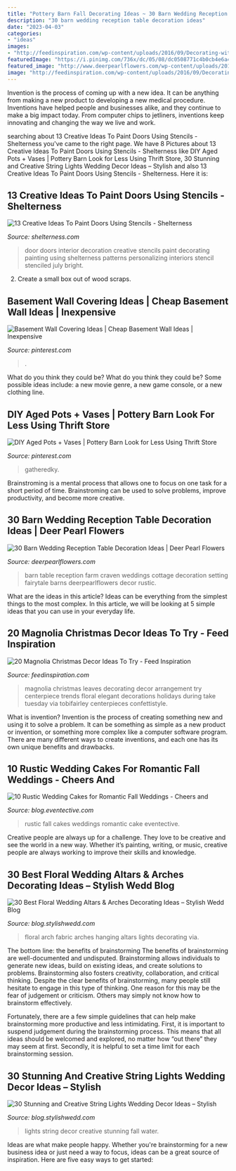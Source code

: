```yaml
---
title: "Pottery Barn Fall Decorating Ideas ~ 30 Barn Wedding Reception Table Decoration Ideas"
description: "30 barn wedding reception table decoration ideas"
date: "2023-04-03"
categories:
- "ideas"
images:
- "http://feedinspiration.com/wp-content/uploads/2016/09/Decorating-with-Magnolia-Leaves-During-the-Holidays.jpg"
featuredImage: "https://i.pinimg.com/736x/dc/05/08/dc0508771c4b0cb4e6a46af281825a7c.jpg"
featured_image: "http://www.deerpearlflowers.com/wp-content/uploads/2015/04/barn-wedding-reception-table-setting-ideas.jpg"
image: "http://feedinspiration.com/wp-content/uploads/2016/09/Decorating-with-Magnolia-Leaves-During-the-Holidays.jpg"
---
```



Invention is the process of coming up with a new idea. It can be anything from making a new product to developing a new medical procedure. Inventions have helped people and businesses alike, and they continue to make a big impact today. From computer chips to jetliners, inventions keep innovating and changing the way we live and work.

	

		
searching about 13 Creative Ideas To Paint Doors Using Stencils - Shelterness you've came to the right page. We have 8 Pictures about 13 Creative Ideas To Paint Doors Using Stencils - Shelterness like DIY Aged Pots + Vases | Pottery Barn Look for Less Using Thrift Store, 30 Stunning and Creative String Lights Wedding Decor Ideas – Stylish and also 13 Creative Ideas To Paint Doors Using Stencils - Shelterness. Here it is:
		
    
## 13 Creative Ideas To Paint Doors Using Stencils - Shelterness

<img loading=lazy src="http://i.shelterness.com/decorating-doors-with-stencils-6.jpg" onerror="this.onerror=null;this.src='https://tse2.mm.bing.net/th?id=OIP.drVYAIkvCbb0LWTvdXAUdQAAAA&amp;pid=15.1';" alt="13 Creative Ideas To Paint Doors Using Stencils - Shelterness">

_Source: shelterness.com_

>door doors interior decoration creative stencils paint decorating painting using shelterness patterns personalizing interiors stencil stenciled july bright. 

	

2. Create a small box out of wood scraps.

    
## Basement Wall Covering Ideas | Cheap Basement Wall Ideas | Inexpensive

<img loading=lazy src="https://i.pinimg.com/736x/63/e4/44/63e4444079b6caa908469d3c0c0240b2.jpg" onerror="this.onerror=null;this.src='https://tse1.mm.bing.net/th?id=OIP.SOC0aMX6kwVTgh5QQP0TCAAAAA&amp;pid=15.1';" alt="Basement Wall Covering Ideas | Cheap Basement Wall Ideas | Inexpensive">

_Source: pinterest.com_

>. 

	

What do you think they could be?
What do you think they could be? Some possible ideas include: a new movie genre, a new game console, or a new clothing line.

    
## DIY Aged Pots + Vases | Pottery Barn Look For Less Using Thrift Store

<img loading=lazy src="https://i.pinimg.com/736x/dc/05/08/dc0508771c4b0cb4e6a46af281825a7c.jpg" onerror="this.onerror=null;this.src='https://tse1.mm.bing.net/th?id=OIP.9Us6WlpyLpkOGd0Ulx5TmgHaJ3&amp;pid=15.1';" alt="DIY Aged Pots + Vases | Pottery Barn Look for Less Using Thrift Store">

_Source: pinterest.com_

>gatheredky. 

	

Brainstroming is a mental process that allows one to focus on one task for a short period of time. Brainstroming can be used to solve problems, improve productivity, and become more creative.

    
## 30 Barn Wedding Reception Table Decoration Ideas | Deer Pearl Flowers

<img loading=lazy src="http://www.deerpearlflowers.com/wp-content/uploads/2015/04/barn-wedding-reception-table-setting-ideas.jpg" onerror="this.onerror=null;this.src='https://tse1.mm.bing.net/th?id=OIP.hyeg2TtgBcwoZP4S_AlMuAHaLH&amp;pid=15.1';" alt="30 Barn Wedding Reception Table Decoration Ideas | Deer Pearl Flowers">

_Source: deerpearlflowers.com_

>barn table reception farm craven weddings cottage decoration setting fairytale barns deerpearlflowers decor rustic. 

	

What are the ideas in this article?
Ideas can be everything from the simplest things to the most complex. In this article, we will be looking at 5 simple ideas that you can use in your everyday life.

    
## 20 Magnolia Christmas Decor Ideas To Try - Feed Inspiration

<img loading=lazy src="http://feedinspiration.com/wp-content/uploads/2016/09/Decorating-with-Magnolia-Leaves-During-the-Holidays.jpg" onerror="this.onerror=null;this.src='https://tse4.mm.bing.net/th?id=OIP.o6PjKvdCMUKMHv8ivE8tzQHaLJ&amp;pid=15.1';" alt="20 Magnolia Christmas Decor Ideas To Try - Feed Inspiration">

_Source: feedinspiration.com_

>magnolia christmas leaves decorating decor arrangement try centerpiece trends floral elegant decorations holidays during take tuesday via tobifairley centerpieces confettistyle. 

	

What is invention?
Invention is the process of creating something new and using it to solve a problem. It can be something as simple as a new product or invention, or something more complex like a computer software program. There are many different ways to create inventions, and each one has its own unique benefits and drawbacks.

    
## 10 Rustic Wedding Cakes For Romantic Fall Weddings - Cheers And

<img loading=lazy src="http://blog.eventective.com/wp-content/uploads/2018/08/7b6e4467122615c26911dcbdc58b5c6e.jpg" onerror="this.onerror=null;this.src='https://tse3.mm.bing.net/th?id=OIP._3DK965ryqB9L3sVmNaH4AHaLH&amp;pid=15.1';" alt="10 Rustic Wedding Cakes for Romantic Fall Weddings - Cheers and">

_Source: blog.eventective.com_

>rustic fall cakes weddings romantic cake eventective. 

	

Creative people are always up for a challenge. They love to be creative and see the world in a new way. Whether it’s painting, writing, or music, creative people are always working to improve their skills and knowledge.

    
## 30 Best Floral Wedding Altars &amp; Arches Decorating Ideas – Stylish Wedd Blog

<img loading=lazy src="http://blog.stylishwedd.com/wp-content/uploads/2017/05/fabric-draped-wedding-arch-with-floral-and-hanging-manson-jar-lights.jpg" onerror="this.onerror=null;this.src='https://tse2.mm.bing.net/th?id=OIP.0sHrtHb1z-4vOHeMGrwAeQHaLI&amp;pid=15.1';" alt="30 Best Floral Wedding Altars &amp; Arches Decorating Ideas – Stylish Wedd Blog">

_Source: blog.stylishwedd.com_

>floral arch fabric arches hanging altars lights decorating via. 

	

The bottom line: the benefits of brainstorming
The benefits of brainstorming are well-documented and undisputed. Brainstorming allows individuals to generate new ideas, build on existing ideas, and create solutions to problems. Brainstorming also fosters creativity, collaboration, and critical thinking.
Despite the clear benefits of brainstorming, many people still hesitate to engage in this type of thinking. One reason for this may be the fear of judgement or criticism. Others may simply not know how to brainstorm effectively.

Fortunately, there are a few simple guidelines that can help make brainstorming more productive and less intimidating. First, it is important to suspend judgement during the brainstorming process. This means that all ideas should be welcomed and explored, no matter how “out there” they may seem at first. Secondly, it is helpful to set a time limit for each brainstorming session.

    
## 30 Stunning And Creative String Lights Wedding Decor Ideas – Stylish

<img loading=lazy src="https://blog.stylishwedd.com/wp-content/uploads/2017/03/wedding-decor-inspiration-from-string-lights-displays..jpg" onerror="this.onerror=null;this.src='https://tse2.mm.bing.net/th?id=OIP.OQ7_jR1RRAIxAmDAGne54QHaKK&amp;pid=15.1';" alt="30 Stunning and Creative String Lights Wedding Decor Ideas – Stylish">

_Source: blog.stylishwedd.com_

>lights string decor creative stunning fall water. 

	

Ideas are what make people happy. Whether you're brainstorming for a new business idea or just need a way to focus, ideas can be a great source of inspiration. Here are five easy ways to get started: 

